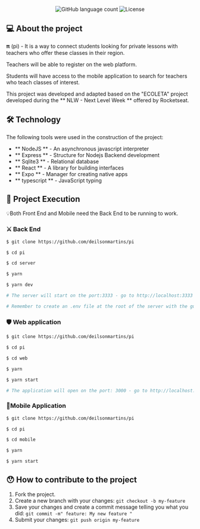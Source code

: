 <p align="center">
  <img alt="GitHub language count" src="https://img.shields.io/github/languages/count/deilsonmartins/pi?color=%2304D361">
  
  <img alt="License" src="https://img.shields.io/badge/license-MIT-brightgreen">
</p>


## 💻 About the project

𝛑 (pi) - It is a way to connect students looking for private lessons with teachers who offer these classes in their region.

Teachers will be able to register on the web platform.

Students will have access to the mobile application to search for teachers who teach classes of interest.

This project was developed and adapted based on the "ECOLETA" project developed during the ** NLW - Next Level Week ** offered by Rocketseat.

## 🛠 Technology

The following tools were used in the construction of the project:

- ** NodeJS ** - An asynchronous javascript interpreter
- ** Express ** - Structure for Nodejs Backend development
- ** Sqlite3 ** - Relational database
- ** React ** - A library for building interfaces
- ** Expo ** - Manager for creating native apps
- ** typescript ** - JavaScript typing

## 🚀 Project Execution

💡Both Front End and Mobile need the Back End to be running to work.

### ⚔️ Back End

```bash
$ git clone https://github.com/deilsonmartins/pi

$ cd pi

$ cd server

$ yarn

$ yarn dev

# The server will start on the port:3333 - go to http://localhost:3333 

# Remember to create an .env file at the root of the server with the guidelines described in the .env-example file
```
### 🛡 Web application

```bash
$ git clone https://github.com/deilsonmartins/pi

$ cd pi

$ cd web

$ yarn

$ yarn start

# The application will open on the port: 3000 - go to http://localhost:3000
```

### 📱Mobile Application

```bash
$ git clone https://github.com/deilsonmartins/pi

$ cd pi

$ cd mobile

$ yarn

$ yarn start

```
## 😯 How to contribute to the project

1. Fork the project.
2. Create a new branch with your changes: `git checkout -b my-feature`
3. Save your changes and create a commit message telling you what you did: `git commit -m" feature: My new feature "`
4. Submit your changes: `git push origin my-feature`
